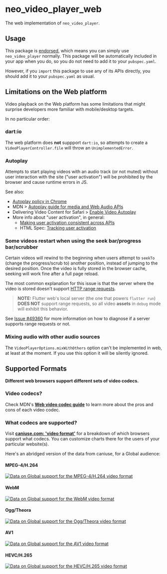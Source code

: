 # neo_video_player_web

The web implementation of `neo_video_player`.

## Usage

This package is [endorsed](https://flutter.dev/docs/development/packages-and-plugins/developing-packages#endorsed-federated-plugin),
which means you can simply use `neo_video_player` normally. This package will be
automatically included in your app when you do,
so you do not need to add it to your `pubspec.yaml`.

However, if you `import` this package to use any of its APIs directly, you
should add it to your `pubspec.yaml` as usual.

## Limitations on the Web platform

Video playback on the Web platform has some limitations that might surprise developers
more familiar with mobile/desktop targets.

In no particular order:

### dart:io

The web platform does **not** suppport `dart:io`, so attempts to create a `VideoPlayerController.file`
will throw an `UnimplementedError`.

### Autoplay

Attempts to start playing videos with an audio track (or not muted) without user
interaction with the site ("user activation") will be prohibited by the browser
and cause runtime errors in JS.

See also:

* [Autoplay policy in Chrome](https://developer.chrome.com/blog/autoplay/)
* MDN > [Autoplay guide for media and Web Audio APIs](https://developer.mozilla.org/en-US/docs/Web/Media/Autoplay_guide)
* Delivering Video Content for Safari > [Enable Video Autoplay](https://developer.apple.com/documentation/webkit/delivering_video_content_for_safari#3030251)
* More info about "user activation", in general:
  * [Making user activation consistent across APIs](https://developer.chrome.com/blog/user-activation)
  * HTML Spec: [Tracking user activation](https://html.spec.whatwg.org/multipage/interaction.html#sticky-activation)

### Some videos restart when using the seek bar/progress bar/scrubber

Certain videos will rewind to the beginning when users attempt to `seekTo` (change
the progress/scrub to) another position, instead of jumping to the desired position.
Once the video is fully stored in the browser cache, seeking will work fine after
a full page reload.

The most common explanation for this issue is that the server where the video is
stored doesn't support [HTTP range requests](https://developer.mozilla.org/en-US/docs/Web/HTTP/Range_requests).

> **NOTE:** Flutter web's local server (the one that powers `flutter run`) **DOES NOT** support
> range requests, so all video **assets** in `debug` mode will exhibit this behavior.

See [Issue #49360](https://github.com/flutter/flutter/issues/49360) for more information
on how to diagnose if a server supports range requests or not.

### Mixing audio with other audio sources

The `VideoPlayerOptions.mixWithOthers` option can't be implemented in web, at least
at the moment. If you use this option it will be silently ignored.

## Supported Formats

**Different web browsers support different sets of video codecs.**

### Video codecs?

Check MDN's [**Web video codec guide**](https://developer.mozilla.org/en-US/docs/Web/Media/Formats/Video_codecs)
to learn more about the pros and cons of each video codec.

### What codecs are supported?

Visit [**caniuse.com: 'video format'**](https://caniuse.com/#search=video%20format)
for a breakdown of which browsers support what codecs. You can customize charts
there for the users of your particular website(s).

Here's an abridged version of the data from caniuse, for a Global audience:

#### MPEG-4/H.264

[![Data on Global support for the MPEG-4/H.264 video format](https://caniuse.bitsofco.de/image/mpeg4.png)](https://caniuse.com/#feat=mpeg4)

#### WebM

[![Data on Global support for the WebM video format](https://caniuse.bitsofco.de/image/webm.png)](https://caniuse.com/#feat=webm)

#### Ogg/Theora

[![Data on Global support for the Ogg/Theora video format](https://caniuse.bitsofco.de/image/ogv.png)](https://caniuse.com/#feat=ogv)

#### AV1

[![Data on Global support for the AV1 video format](https://caniuse.bitsofco.de/image/av1.png)](https://caniuse.com/#feat=av1)

#### HEVC/H.265

[![Data on Global support for the HEVC/H.265 video format](https://caniuse.bitsofco.de/image/hevc.png)](https://caniuse.com/#feat=hevc)

[1]: ../neo_video_player
